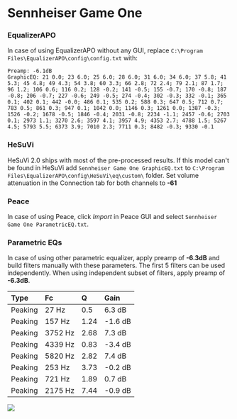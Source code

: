 # Sennheiser Game One

### EqualizerAPO
In case of using EqualizerAPO without any GUI, replace `C:\Program Files\EqualizerAPO\config\config.txt`
with:
```
Preamp: -6.1dB
GraphicEQ: 21 0.0; 23 6.0; 25 6.0; 28 6.0; 31 6.0; 34 6.0; 37 5.8; 41 5.3; 45 4.8; 49 4.3; 54 3.8; 60 3.3; 66 2.8; 72 2.4; 79 2.1; 87 1.7; 96 1.2; 106 0.6; 116 0.2; 128 -0.2; 141 -0.5; 155 -0.7; 170 -0.8; 187 -0.8; 206 -0.7; 227 -0.6; 249 -0.5; 274 -0.4; 302 -0.3; 332 -0.1; 365 0.1; 402 0.1; 442 -0.0; 486 0.1; 535 0.2; 588 0.3; 647 0.5; 712 0.7; 783 0.5; 861 0.3; 947 0.1; 1042 0.0; 1146 0.3; 1261 0.0; 1387 -0.3; 1526 -0.2; 1678 -0.5; 1846 -0.4; 2031 -0.8; 2234 -1.1; 2457 -0.6; 2703 0.1; 2973 1.1; 3270 2.6; 3597 4.1; 3957 4.9; 4353 2.7; 4788 1.5; 5267 4.5; 5793 5.5; 6373 3.9; 7010 2.3; 7711 0.3; 8482 -0.3; 9330 -0.1
```

### HeSuVi
HeSuVi 2.0 ships with most of the pre-processed results. If this model can't be found in HeSuVi add
`Sennheiser Game One GraphicEQ.txt` to `C:\Program Files\EqualizerAPO\config\HeSuVi\eq\custom\` folder.
Set volume attenuation in the Connection tab for both channels to **-61**

### Peace
In case of using Peace, click *Import* in Peace GUI and select `Sennheiser Game One ParametricEQ.txt`.

### Parametric EQs
In case of using other parametric equalizer, apply preamp of **-6.3dB** and build filters manually
with these parameters. The first 5 filters can be used independently.
When using independent subset of filters, apply preamp of **-6.3dB**.

| Type    | Fc      |    Q | Gain    |
|:--------|:--------|:-----|:--------|
| Peaking | 27 Hz   | 0.5  | 6.3 dB  |
| Peaking | 157 Hz  | 1.24 | -1.6 dB |
| Peaking | 3752 Hz | 2.68 | 7.3 dB  |
| Peaking | 4339 Hz | 0.83 | -3.4 dB |
| Peaking | 5820 Hz | 2.82 | 7.4 dB  |
| Peaking | 253 Hz  | 3.73 | -0.2 dB |
| Peaking | 721 Hz  | 1.89 | 0.7 dB  |
| Peaking | 2175 Hz | 7.44 | -0.9 dB |

![](https://raw.githubusercontent.com/jaakkopasanen/AutoEq/master/results/rtings/sbaf-serious/Sennheiser%20Game%20One/Sennheiser%20Game%20One.png)